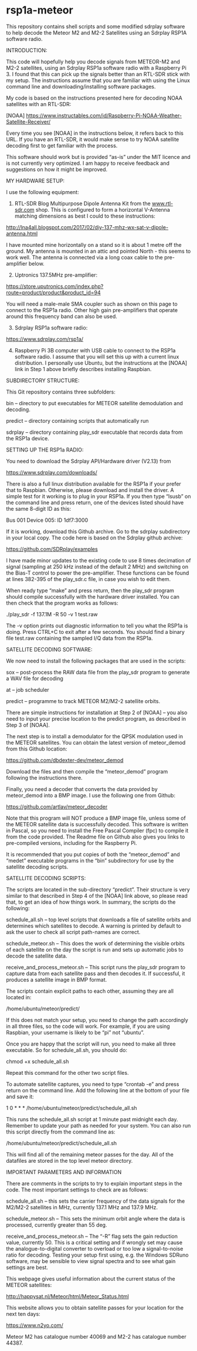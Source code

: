 # rsp1a-meteor
This repository contains shell scripts and some modified sdrplay software to help decode the Meteor M2 and M2-2 Satellites using an Sdrplay RSP1A software radio.

INTRODUCTION:

This code will hopefully help you decode signals from METEOR-M2 and M2-2 satellites, using an Sdrplay RSP1a software radio with a Raspberry Pi 3. I found that this can pick up the signals better than an RTL-SDR stick with my setup. The instructions assume that you are familiar with using the Linux command line and downloading/installing software packages.

My code is based on the instructions presented here for decoding NOAA satellites with an RTL-SDR:

[NOAA] https://www.instructables.com/id/Raspberry-Pi-NOAA-Weather-Satellite-Receiver/

Every time you see [NOAA] in the instructions below, it refers back to this URL. If you have an RTL-SDR, it would make sense to try NOAA satellite decoding first to get familiar with the process.

This software should work but is provided “as-is” under the MIT licence and is not currently very optimized. I am happy to receive feedback and suggestions on how it might be improved.

MY HARDWARE SETUP:

I use the following equipment:
1.	RTL-SDR Blog Multipurpose Dipole Antenna Kit from the www.rtl-sdr.com shop. This is configured to form a horizontal V-Antenna matching dimensions as best I could to these instructions:

 http://lna4all.blogspot.com/2017/02/diy-137-mhz-wx-sat-v-dipole-antenna.html
 
I have mounted mine horizontally on a stand so it is about 1 metre off the ground. My antenna is mounted in an attic and pointed North - this seems to work well. The antenna is connected via a long coax cable to the pre-amplifier below.

2.	Uptronics 137.5MHz pre-amplifier:

https://store.uputronics.com/index.php?route=product/product&product_id=94

You will need a male-male SMA coupler such as shown on this page to connect to the RSP1a radio. Other high gain pre-amplifiers that operate around this frequency band can also be used.

3.	Sdrplay RSP1a software radio:

https://www.sdrplay.com/rsp1a/

4.	Raspberry Pi 3B computer with USB cable to connect to the RSP1a software radio. I assume that you will set this up with a current linux distribution. I personally use Ubuntu, but the instructions at the [NOAA] link in Step 1 above briefly describes installing Raspbian.

SUBDIRECTORY STRUCTURE:

This Git repository contains three subfolders:

bin – directory to put executables for METEOR satellite demodulation and decoding.

predict – directory containing scripts that automatically run 

sdrplay – directory containing play_sdr executable that records data from the RSP1a device.

SETTING UP THE RSP1a RADIO:

You need to download the Sdrplay API/Hardware driver (V2.13) from

https://www.sdrplay.com/downloads/

There is also a full linux distribution available for the RSP1a if your prefer that to Raspbian. Otherwise, please download and install the driver. A simple test for it working is to plug in your RSP1a. If you then type “lsusb” on the command line and press return, one of the devices listed should have the same 8-digit ID as this:

Bus 001 Device 005: ID 1df7:3000

If it is working, download this Github archive. Go to the sdrplay subdirectory in your local copy. The code here is based on the Sdrplay github archive:

https://github.com/SDRplay/examples

I have made minor updates to the existing code to use 8 times decimation of signal (sampling at 250 kHz instead of the default 2 MHz) and switching on the Bias-T control to power the pre-amplifier. These functions can be found at lines 382-395 of the play_sdr.c file, in case you wish to edit them.

When ready type “make” and press return, then the play_sdr program should compile successfully with the hardware driver installed. You can then check that the program works as follows:

./play_sdr -f 137.1M -R 50 -v 1 test.raw

The -v option prints out diagnostic information to tell you what the RSP1a is doing. Press CTRL+C to exit after a few seconds. You should find a binary file test.raw containing the sampled I/Q data from the RSP1a.

SATELLITE DECODING SOFTWARE:

We now need to install the following packages that are used in the scripts:

sox – post-process the RAW data file from the play_sdr program to generate a WAV file for decoding

at – job scheduler 

predict – programme to track METEOR M2/M2-2 satellite orbits.

There are simple instructions for installation at Step 2 of [NOAA] – you also need to input your precise location to the predict program, as described in Step 3 of [NOAA].

The next step is to install a demodulator for the QPSK modulation used in the METEOR satellites. You can obtain the latest version of meteor_demod from this Github location:

https://github.com/dbdexter-dev/meteor_demod

Download the files and then compile the “meteor_demod” program following the instructions there.

Finally, you need a decoder that converts the data provided by meteor_demod into a BMP image. I use the following one from Github:

https://github.com/artlav/meteor_decoder

Note that this program will NOT produce a BMP image file, unless some of the METEOR satellite data is successfully decoded. This software is written in Pascal, so you need to install the Free Pascal Compiler (fpc) to compile it from the code provided. The Readme file on Github also gives you links to pre-compiled versions, including for the Raspberry Pi.

It is recommended that you put copies of both the “meteor_demod” and “medet” executable programs in the “bin” subdirectory for use by the satellite decoding scripts.

SATELLITE DECODING SCRIPTS:

The scripts are located in the sub-directory “predict”. Their structure is very similar to that described in Step 4 of the [NOAA] link above, so please read that, to get an idea of how things work. In summary, the scripts do the following:

schedule_all.sh – top level scripts that downloads a file of satellite orbits and determines which satellites to decode. A warning is printed by default to ask the user to check all script path-names are correct.

schedule_meteor.sh – This does the work of determining the visible orbits of each satellite on the day the script is run and sets up automatic jobs to decode the satellite data.

receive_and_process_meteor.sh – This script runs the play_sdr program to capture data from each satellite pass and then decodes it. If successful, it produces a satellite image in BMP format.

The scripts contain explicit paths to each other, assuming they are all located in:

/home/ubuntu/meteor/predict/

If this does not match your setup, you need to change the path accordingly in all three files, so the code will work. For example, if you are using Raspbian, your username is likely to be “pi” not “ubuntu”.

Once you are happy that the script will run, you need to make all three executable. So for schedule_all.sh, you should do:

chmod +x schedule_all.sh

Repeat this command for the other two script files.

To automate satellite captures, you need to type “crontab -e” and press return on the command line. Add the following line at the bottom of your file and save it:

1 0 * * * /home/ubuntu/meteor/predict/schedule_all.sh

This runs the schedule_all.sh script at 1 minute past midnight each day. Remember to update your path as needed for your system. You can also run this script directly from the command line as:

/home/ubuntu/meteor/predict/schedule_all.sh

This will find all of the remaining meteor passes for the day. All of the datafiles are stored in the top level meteor directory.

IMPORTANT PARAMETERS AND INFORMATION

There are comments in the scripts to try to explain important steps in the code. The most important settings to check are as follows:

schedule_all.sh – this sets the carrier frequency of the data signals for the M2/M2-2 satellites in MHz, currently 137.1 MHz and 137.9 MHz.

schedule_meteor.sh – This sets the minimum orbit angle where the data is processed, currently greater than 55 deg.

receive_and_process_meteor.sh – The “-R” flag sets the gain reduction value, currently 50. This is a critical setting and if wrongly set may cause the analogue-to-digital converter to overload or too low a signal-to-noise ratio for decoding. Testing your setup first using, e.g.  the Windows SDRuno software, may be sensible to view signal spectra and to see what gain settings are best.

This webpage gives useful information about the current status of the METEOR satellites:

http://happysat.nl/Meteor/html/Meteor_Status.html

This website allows you to obtain satellite passes for your location for the next ten days:

https://www.n2yo.com/

Meteor M2 has catalogue number 40069 and M2-2 has catalogue number 44387.
